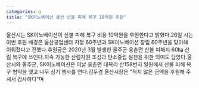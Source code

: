 ```yaml
---
categories: g
title: "SK이노베이션 울산 산불 피해 복구 10억원 후원"
---
```

울산시는 SK이노베이션이 산불 피해 복구 비용 10억원을 후원한다고 밝혔다.26일 시는 이번 후원 배경은 울산공업센터 지정 60주년과 SK이노베이션 창립 60주년을 맞이해 이뤄졌다고 전했다.후원금은 2020년 3월 발생한 울주군 웅촌면 산불 피해지 60㏊ 산림 복구에 쓰인다.지속 가능한 산림자원 조성과 탄소중립 실천을 위한 의미도 담았다.울산시와 울주군, SK이노베이션은 이날 웅촌면 대복리 산158번지 일원에서 산불 피해 복구 협약을 맺고 나무 심기 행사를 연다.김두겸 울산시장은 "적지 않은 금액을 후원해 주셔서 감사하다"며